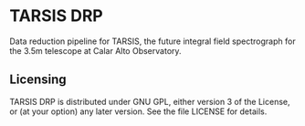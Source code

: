 # TARSIS DRP

Data reduction pipeline for TARSIS, the future integral field spectrograph
for the 3.5m telescope at Calar Alto Observatory.

## Licensing

TARSIS DRP is distributed under GNU GPL, either version 3 of the License,
or (at your option) any later version. See the file LICENSE for details.
